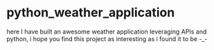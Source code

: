 # python_weather_application
here I have built an awesome weather application leveraging APIs and python, i hope you find this project as interesting as i found it to be -_-
